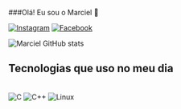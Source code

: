 ###Olá! Eu sou o Marciel 🤚

[![Instagram](https://img.shields.io/badge/Instagram-E4405F?style=for-the-badge&logo=instagram&logoColor=white)](https://www.instagram.com/marcielberlezi/)
[![Facebook](https://img.shields.io/badge/Facebook-1877F2?style=for-the-badge&logo=facebook&logoColor=white)](https://www.facebook.com/marciel.berlezi1)

![Marciel GitHub stats](https://github-readme-stats.vercel.app/api?username=MarcielB&show_icons=true&theme=dark) 

## Tecnologias que uso no meu dia

<div style="display: inline_block"><br/>
    <img align="center" alt="C" src="https://img.shields.io/badge/C-00599C?style=for-the-badge&logo=c&logoColor=white" />
    <img align="center" alt="C++" src="https://img.shields.io/badge/C%2B%2B-00599C?style=for-the-badge&logo=c%2B%2B&logoColor=white"/>
    <img align="center" alt="Linux" src="https://img.shields.io/badge/Linux-FCC624?style=for-the-badge&logo=linux&logoColor=black"/>
</div>
